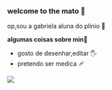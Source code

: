 ### welcome to the mato 🤍

op,sou a gabriela aluna do plinio 📘

**algumas coisas sobre min**🤨

- gosto de desenhar,editar 🖐️
 - pretendo ser medica 🩹

![](https://media.tenor.com/y4_cBzdH8N8AAAAi/pikamee-amano-pikamee.gif)
